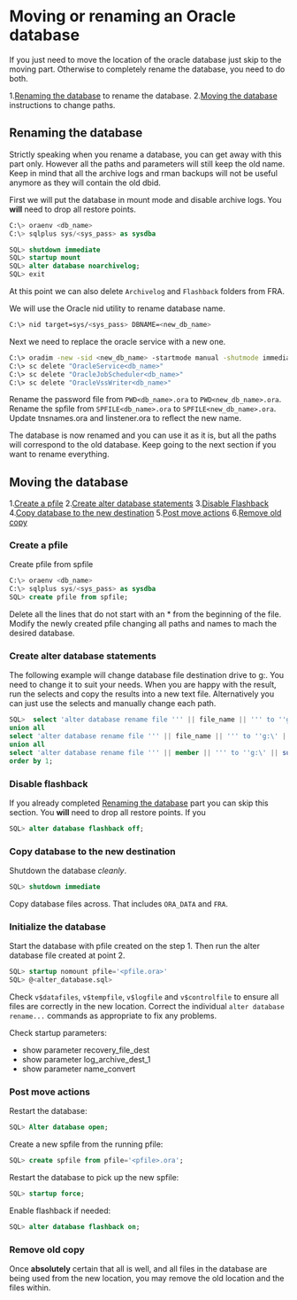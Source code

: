 # Moving or renaming an Oracle database

If you just need to move the location of the oracle database just skip to the moving part.
Otherwise to completely rename the database, you need to do both.

1.[Renaming the database](#renaming-the-database) to rename the database.
2.[Moving the database](#moving-the-database) instructions to change paths.

## Renaming the database

Strictly speaking when you rename a database, you can get away with this part only.
However all the paths and parameters will still keep the old name.
Keep in mind that all the archive logs and rman backups will not be useful anymore as they will contain the old dbid.

First we will put the database in mount mode and disable archive logs. You **will** need to drop all restore points.

```sql
C:\> oraenv <db_name>
C:\> sqlplus sys/<sys_pass> as sysdba

SQL> shutdown immediate
SQL> startup mount
SQL> alter database noarchivelog;
SQL> exit
```

At this point we can also delete `Archivelog` and `Flashback` folders from FRA.

We will use the Oracle nid utility to rename database name.

```bash
C:\> nid target=sys/<sys_pass> DBNAME=<new_db_name>
```

Next we need to replace the oracle service with a new one.

```bash
C:\> oradim -new -sid <new_db_name> -startmode manual -shutmode immediate
C:\> sc delete "OracleService<db_name>"
C:\> sc delete "OracleJobScheduler<db_name>"
C:\> sc delete "OracleVssWriter<db_name>"
```

Rename the password file from `PWD<db_name>.ora` to `PWD<new_db_name>.ora`.
Rename the spfile from `SPFILE<db_name>.ora` to `SPFILE<new_db_name>.ora`.
Update tnsnames.ora and linstener.ora to reflect the new name.

The database is now renamed and you can use it as it is, but all the paths will correspond to the old database.
Keep going to the next section if you want to rename everything.

## Moving the database

1.[Create a pfile](#create-a-pfile)
2.[Create alter database statements](#create-alter-database-statements)
3.[Disable Flashback](#disable-flashback)
4.[Copy database to the new destination](#copy-database-to-the-new-destination )
5.[Post move actions](#post-move-actions)
6.[Remove old copy](#remove-old-copy)

### Create a pfile

Create pfile from spfile

```sql
C:\> oraenv <db_name>
C:\> sqlplus sys/<sys_pass> as sysdba
SQL> create pfile from spfile;
```

Delete all the lines that do not start with an * from the beginning of the file.
Modify the newly created pfile changing all paths and names to mach the desired database.

### Create alter database statements

The following example will change database file destination drive to g:.
You need to change it to suit your needs. When you are happy with the result,
run the selects and copy the results into a new text file.
Alternatively you can just use the selects and manually change each path.

```sql
SQL>  select 'alter database rename file ''' || file_name || ''' to ''g:\' ||substr(file_name, 4) || ''';' from dba_data_files
union all
select 'alter database rename file ''' || file_name || ''' to ''g:\' || substr(file_name, 4) || ''';' from dba_temp_files
union all
select 'alter database rename file ''' || member || ''' to ''g:\' || substr(member, 4) || ''';' from v$logfile
order by 1;
```

### Disable flashback

If you already completed [Renaming the database](#renaming-the-database) part you can skip this section.
You **will** need to drop all restore points.
If you 

```sql
SQL> alter database flashback off;
```

### Copy database to the new destination

Shutdown the database *cleanly*.

```sql
SQL> shutdown immediate
```

Copy database files across. That includes `ORA_DATA` and `FRA`.

### Initialize the database

Start the database with pfile created on the step 1.
Then run the alter database file created at point 2.

```sql
SQL> startup nomount pfile='<pfile.ora>'
SQL> @<alter_database.sql>
```

Check `v$datafiles`, `v$tempfile`, `v$logfile` and `v$controlfile`
to ensure all files are correctly in the new location. Correct the
individual `alter database rename...` commands as appropriate to fix
any problems.

Check startup parameters:

* show parameter recovery\_file\_dest
* show parameter log\_archive\_dest\_1
* show parameter name\_convert

### Post move actions

Restart the database:

```sql
SQL> Alter database open;
```

Create a new spfile from the running pfile:

```sql
SQL> create spfile from pfile='<pfile>.ora';
```

Restart the database to pick up the new spfile:

```sql
SQL> startup force;
```

Enable flashback if needed:

```sql
SQL> alter database flashback on;
```

### Remove old copy

Once **absolutely** certain that all is well, and all files in the
database are being used from the new location, you may remove the old
location and the files within.